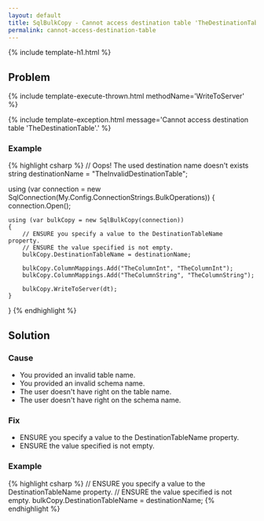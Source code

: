 ```yaml
---
layout: default
title: SqlBulkCopy - Cannot access destination table 'TheDestinationTable'.
permalink: cannot-access-destination-table
---
```



{% include template-h1.html %}

## Problem

{% include template-execute-thrown.html methodName='WriteToServer' %}

{% include template-exception.html message='Cannot access destination table \'TheDestinationTable\'.' %}

### Example
{% highlight csharp %}
// Oops! The used destination name doesn't exists
string destinationName = "TheInvalidDestinationTable";

using (var connection = new SqlConnection(My.Config.ConnectionStrings.BulkOperations))
{
    connection.Open();

    using (var bulkCopy = new SqlBulkCopy(connection))
    {
        // ENSURE you specify a value to the DestinationTableName property.
        // ENSURE the value specified is not empty.
        bulkCopy.DestinationTableName = destinationName;

        bulkCopy.ColumnMappings.Add("TheColumnInt", "TheColumnInt");
        bulkCopy.ColumnMappings.Add("TheColumnString", "TheColumnString");

        bulkCopy.WriteToServer(dt);
    }
}
{% endhighlight %}

## Solution

### Cause

- You provided an invalid table name.
- You provided an invalid schema name.
- The user doesn't have right on the table name.
- The user doesn't have right on the schema name.

### Fix

- ENSURE you specify a value to the DestinationTableName property.
- ENSURE the value specified is not empty.

### Example
{% highlight csharp %}
// ENSURE you specify a value to the DestinationTableName property.
// ENSURE the value specified is not empty.
bulkCopy.DestinationTableName = destinationName;
{% endhighlight %}
